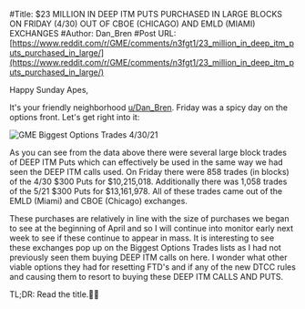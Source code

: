 #Title: $23 MILLION IN DEEP ITM PUTS PURCHASED IN LARGE BLOCKS ON FRIDAY (4/30) OUT OF CBOE (CHICAGO) AND EMLD (MIAMI) EXCHANGES
#Author: Dan_Bren
#Post URL: [https://www.reddit.com/r/GME/comments/n3fgt1/23_million_in_deep_itm_puts_purchased_in_large/](https://www.reddit.com/r/GME/comments/n3fgt1/23_million_in_deep_itm_puts_purchased_in_large/)


 Happy Sunday Apes,

It's your friendly neighborhood [u/Dan\_Bren](https://www.reddit.com/u/Dan_Bren/). Friday was a spicy day on the options front. Let's get right into it:

![GME Biggest Options Trades 4\/30\/21](https://preview.redd.it/3vl4xbhzqrw61.png?width=1227&format=png&auto=webp&s=d4b5046213e48ee451f8fd84ccf0d341840d3e40)

As you can see from the data above there were several large block trades of DEEP ITM Puts which can effectively be used in the same way we had seen the DEEP ITM calls used. On Friday there were 858 trades (in blocks) of the 4/30 $300 Puts for $10,215,018. Additionally there was 1,058 trades of the 5/21 $300 Puts for $13,161,978. All of these trades came out of the EMLD (Miami) and CBOE (Chicago) exchanges.

These purchases are relatively in line with the size of purchases we began to see at the beginning of April and so I will continue into monitor early next week to see if these continue to appear in mass. It is interesting to see these exchanges pop up on the Biggest Options Trades lists as I had not previously seen them buying DEEP ITM calls on here. I wonder what other viable options they had for resetting FTD's and if any of the new DTCC rules and causing them to resort to buying these DEEP ITM CALLS AND PUTS.

TL;DR: Read the title.💎🙌